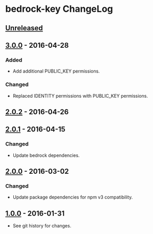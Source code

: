 # bedrock-key ChangeLog

## [Unreleased]

## [3.0.0] - 2016-04-28

### Added
- Add additional PUBLIC_KEY permissions.

### Changed
- Replaced IDENTITY permissions with PUBLIC_KEY permissions.

## [2.0.2] - 2016-04-26

## [2.0.1] - 2016-04-15

### Changed
- Update bedrock dependencies.

## [2.0.0] - 2016-03-02

### Changed
- Update package dependencies for npm v3 compatibility.

## [1.0.0] - 2016-01-31

- See git history for changes.

[Unreleased]: https://github.com/digitalbazaar/bedrock-key/compare/3.0.0...HEAD
[3.0.0]: https://github.com/digitalbazaar/bedrock-key/compare/2.0.2...3.0.0
[2.0.2]: https://github.com/digitalbazaar/bedrock-key/compare/2.0.1...2.0.2
[2.0.1]: https://github.com/digitalbazaar/bedrock-key/compare/2.0.0...2.0.1
[2.0.0]: https://github.com/digitalbazaar/bedrock-key/compare/1.0.0...2.0.0
[1.0.0]: https://github.com/digitalbazaar/bedrock-key/compare/0.0.0...1.0.0
